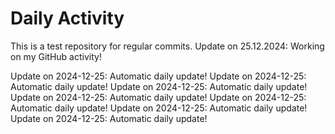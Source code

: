 # Daily Activity
This is a test repository for regular commits.
Update on 25.12.2024: Working on my GitHub activity!


Update on 2024-12-25: Automatic daily update!
Update on 2024-12-25: Automatic daily update!
Update on 2024-12-25: Automatic daily update!
Update on 2024-12-25: Automatic daily update!
Update on 2024-12-25: Automatic daily update!
Update on 2024-12-25: Automatic daily update!
Update on 2024-12-25: Automatic daily update!
